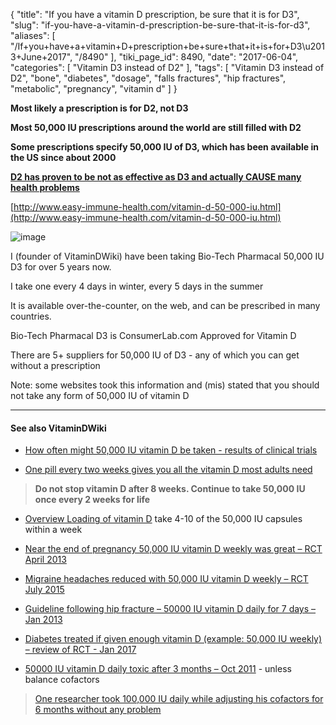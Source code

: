 {
    "title": "If you have a vitamin D prescription, be sure that it is for D3",
    "slug": "if-you-have-a-vitamin-d-prescription-be-sure-that-it-is-for-d3",
    "aliases": [
        "/If+you+have+a+vitamin+D+prescription+be+sure+that+it+is+for+D3\u2013+June+2017",
        "/8490"
    ],
    "tiki_page_id": 8490,
    "date": "2017-06-04",
    "categories": [
        "Vitamin D3 instead of D2"
    ],
    "tags": [
        "Vitamin D3 instead of D2",
        "bone",
        "diabetes",
        "dosage",
        "falls fractures",
        "hip fractures",
        "metabolic",
        "pregnancy",
        "vitamin d"
    ]
}


**Most likely a prescription is for D2, not D3** 

 **Most 50,000 IU prescriptions around the world are still filled with D2** 

 **Some prescriptions specify 50,000 IU of D3, which has been available in the US since about 2000** 

 **[D2 has proven to be not as effective as D3 and actually CAUSE many health problems](/posts/overview-vitamin-d3-not-d2)** 

[http://www.easy-immune-health.com/vitamin-d-50-000-iu.html](http://www.easy-immune-health.com/vitamin-d-50-000-iu.html)

<img src="https://d1bk1kqxc0sym.cloudfront.net/attachments/jpeg/50-000-iu-d2---not.jpg" alt="image">

I (founder of VitaminDWiki) have been taking Bio-Tech Pharmacal 50,000 IU D3 for over 5 years now.

I take one every 4 days in winter, every 5 days in the summer

It is available over-the-counter, on the web, and can be prescribed in many countries.

Bio-Tech Pharmacal D3 is ConsumerLab.com Approved for Vitamin D

There are 5+ suppliers for 50,000 IU of D3 - any of which you can get without a prescription

Note: some websites took this information and (mis) stated that you should not take any form of 50,000 IU of vitamin D

---

#### See also VitaminDWiki

* [How often might 50,000 IU vitamin D be taken - results of clinical trials](/posts/how-often-might-50000-iu-vitamin-d-be-taken-results-of-clinical-trials)

* [One pill every two weeks gives you all the vitamin D most adults need](/posts/one-pill-every-two-weeks-gives-you-all-the-vitamin-d-most-adults-need)

>  **Do not stop vitamin D after 8 weeks. Continue to take 50,000 IU once every 2 weeks for life** 

* [Overview Loading of vitamin D](/posts/overview-loading-of-vitamin-d) take 4-10 of the 50,000 IU capsules within a week

* [Near the end of pregnancy 50,000 IU vitamin D weekly was great – RCT April 2013](/posts/near-the-end-of-pregnancy-50000-iu-vitamin-d-weekly-was-great-rct)

* [Migraine headaches reduced with 50,000 IU vitamin D weekly – RCT July 2015](/posts/migraine-headaches-reduced-with-50000-iu-vitamin-d-weekly-rct)

* [Guideline following hip fracture – 50000 IU vitamin D daily for 7 days – Jan 2013](/posts/guideline-following-hip-fracture-50000-iu-vitamin-d-daily-for-7-days)

* [Diabetes treated if given enough vitamin D (example: 50,000 IU weekly) – review of RCT - Jan 2017](/posts/diabetes-treated-if-given-enough-vitamin-d-example-50000-iu-weekly-review-of-rct)

* [50000 IU vitamin D daily toxic after 3 months – Oct 2011](/posts/50000-iu-vitamin-d-daily-toxic-after-3-months) - unless balance cofactors

> [One researcher took 100,000 IU daily while adjusting his cofactors for 6 months without any problem](/posts/vitamin-d-100000-iu-daily-was-ok-for-dr-cannell-for-6-months)